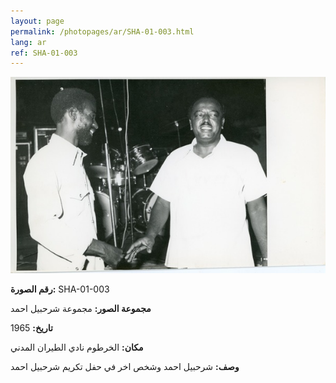 ```yaml
---
layout: page
permalink: /photopages/ar/SHA-01-003.html
lang: ar
ref: SHA-01-003
---
```


![SHA-01-003](/smallimages/SHA-01-003-600.jpg)

**رقم الصورة:** SHA-01-003

**مجموعة الصور:** مجموعة شرحبيل احمد

**تاريخ:** 1965

**مكان:** الخرطوم نادي الطيران المدني

**وصف:** شرحبيل احمد وشخص اخر في حفل تكريم شرحبيل احمد

